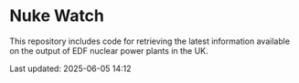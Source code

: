 # Nuke Watch

This repository includes code for retrieving the latest information available on the output of EDF nuclear power plants in the UK.

Last updated: 2025-06-05 14:12